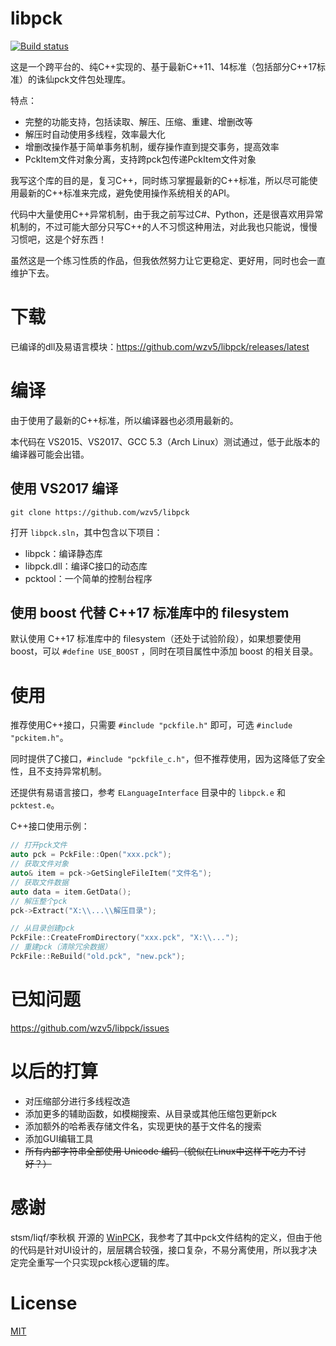 ﻿libpck
======

[![Build status](https://ci.appveyor.com/api/projects/status/p4afro8y8h11mmqj?svg=true)](https://ci.appveyor.com/project/wzv5/libpck)

这是一个跨平台的、纯C++实现的、基于最新C++11、14标准（包括部分C++17标准）的诛仙pck文件包处理库。

特点： 
- 完整的功能支持，包括读取、解压、压缩、重建、增删改等
- 解压时自动使用多线程，效率最大化
- 增删改操作基于简单事务机制，缓存操作直到提交事务，提高效率
- PckItem文件对象分离，支持跨pck包传递PckItem文件对象

我写这个库的目的是，复习C++，同时练习掌握最新的C++标准，所以尽可能使用最新的C++标准来完成，避免使用操作系统相关的API。

代码中大量使用C++异常机制，由于我之前写过C#、Python，还是很喜欢用异常机制的，不过可能大部分只写C++的人不习惯这种用法，对此我也只能说，慢慢习惯吧，这是个好东西！

虽然这是一个练习性质的作品，但我依然努力让它更稳定、更好用，同时也会一直维护下去。

下载
====
已编译的dll及易语言模块：<https://github.com/wzv5/libpck/releases/latest>

编译
====

由于使用了最新的C++标准，所以编译器也必须用最新的。

本代码在 VS2015、VS2017、GCC 5.3（Arch Linux）测试通过，低于此版本的编译器可能会出错。

使用 VS2017 编译
----------------

```
git clone https://github.com/wzv5/libpck
```
打开 ```libpck.sln```，其中包含以下项目： 
- libpck：编译静态库
- libpck.dll：编译C接口的动态库
- pcktool：一个简单的控制台程序

使用 boost 代替 C++17 标准库中的 filesystem
------------------------------------------

默认使用 C++17 标准库中的 filesystem（还处于试验阶段），如果想要使用 boost，可以 `#define USE_BOOST` ，同时在项目属性中添加 boost 的相关目录。

使用
====

推荐使用C++接口，只需要 ```#include "pckfile.h"``` 即可，可选 ```#include "pckitem.h"```。

同时提供了C接口，```#include "pckfile_c.h"```，但不推荐使用，因为这降低了安全性，且不支持异常机制。

还提供有易语言接口，参考 ```ELanguageInterface``` 目录中的 ```libpck.e``` 和 ```pcktest.e```。

C++接口使用示例： 
```cpp
// 打开pck文件
auto pck = PckFile::Open("xxx.pck");
// 获取文件对象
auto& item = pck->GetSingleFileItem("文件名");
// 获取文件数据
auto data = item.GetData();
// 解压整个pck
pck->Extract("X:\\...\\解压目录");

// 从目录创建pck
PckFile::CreateFromDirectory("xxx.pck", "X:\\...");
// 重建pck（清除冗余数据）
PckFile::ReBuild("old.pck", "new.pck");
```

已知问题
========

<https://github.com/wzv5/libpck/issues>


以后的打算
=========

- 对压缩部分进行多线程改造
- 添加更多的辅助函数，如模糊搜索、从目录或其他压缩包更新pck
- 添加额外的哈希表存储文件名，实现更快的基于文件名的搜索
- 添加GUI编辑工具
- ~~所有内部字符串全部使用 Unicode 编码（貌似在Linux中这样干吃力不讨好？）~~

感谢
=====
stsm/liqf/李秋枫 开源的 [WinPCK](http://bbs.duowan.com/thread-27298877-1-1.html)，我参考了其中pck文件结构的定义，但由于他的代码是针对UI设计的，层层耦合较强，接口复杂，不易分离使用，所以我才决定完全重写一个只实现pck核心逻辑的库。

License
=======
[MIT](http://opensource.org/licenses/MIT)
